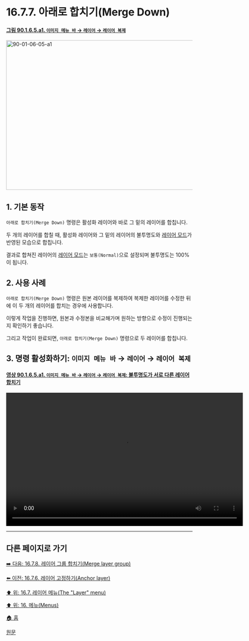 # 16.7.7. 아래로 합치기(Merge Down)

<a id="90-01-06-05-a1"></a>

#### [그림 90.1.6.5.a1. `이미지 메뉴 바` → `레이어` → `레이어 복제`](./90-01-06-05-merge_down.md#90-01-06-05-a1)
<img width="849" height="404" alt="90-01-06-05-a1" src="https://github.com/user-attachments/assets/969b97ae-081f-4589-91ce-e2cc9538ed51" />

<a id="16-07-07-s1"></a>

## 1. 기본 동작
`아래로 합치기(Merge Down)` 명령은 활성화 레이어와 바로 그 밑의 레이어를 합칩니다.

두 개의 레이어를 합칠 때, 활성화 레이어와 그 밑의 레이어의 불투명도와 [레이어 모드](./08-02-00-layer_modes.md)가 반영된 모습으로 합칩니다.

결과로 합쳐진 레이어의 [레이어 모드](./08-02-00-layer_modes.md)는 `보통(Normal)`으로 설정되며 불투명도는 100%이 됩니다.

<a id="16-07-07-s2"></a>

## 2. 사용 사례
`아래로 합치기(Merge Down)` 명령은 원본 레이어를 복제하여 복제한 레이어를 수정한 뒤에 이 두 개의 레이어를 합치는 경우에 사용합니다.

이렇게 작업을 진행하면, 원본과 수정본을 비교해가며 원하는 방향으로 수정이 진행되는지 확인하기 좋습니다.

그리고 작업이 완료되면, `아래로 합치기(Merge Down)` 명령으로 두 레이어를 합칩니다.

<a id="16-07-07-s3"></a>

## 3. 명령 활성화하기: `이미지 메뉴 바` → `레이어` → `레이어 복제`

<a id="90-01-06-05-a1"></a>

#### [영상 90.1.6.5.a1. `이미지 메뉴 바` → `레이어` → `레이어 복제`: 불투명도가 서로 다른 레이어 합치기](./90-01-06-05-merge_down.md#90-01-06-05-a1)
<video controls="controls" width="640" height="360" src="https://github.com/user-attachments/assets/c6a4a8c4-26aa-4563-98f8-ab90a92479d2"></video>

***

## 다른 페이지로 가기

[➡️ 다음: 16.7.8. 레이어 그룹 합치기(Merge layer group)](./16-07-08-merge-layer-group.md)

[⬅️ 이전: 16.7.6. 레이어 고정하기(Anchor layer)](./16-07-06-anchor-layer.md)

[⬆️ 위: 16.7. 레이어 메뉴(The "Layer" menu)](./16-07-00-the-layer-menu.md)

[⬆️ 위: 16. 메뉴(Menus)](./16-00-menus.md)

[🏠 홈](./00-home.md)

[원문](https://docs.gimp.org/2.10/ko/gimp-layer-merge-down.html)